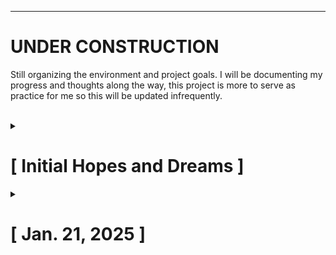 ---

# UNDER CONSTRUCTION
Still organizing the environment and project goals. I will be documenting my progress and thoughts along the way, this project is more to serve as practice for me so this will be updated infrequently.

<br>
<details>
  <summary><h1>[ Initial Hopes and Dreams ]</h1></summary>

This is still under construction as I learn the different methods a webapp can be deployed, I plan on documenting the journey of securing it!

   Once I get more comfortable deploying, I will begin security hardening of all facets of the project along with some penetration testing to simulate attacks. This project is ongoing, with continuous updates to track improvements in security controls over time. Ideally I set up a database that can store user login information, possibly more, anything to get a foundation of authenticated users. I aim to keep a chronological log of milestones/security controls implemented to identify where an unsecure software has gone from baseline, to it's current more secure state.

Here is a rough outline of ideas -> [Rough Project Outline](github_docs/outline.md)

<br>

## Network Infrastructure

This is a rough idea for my project initial unsecure architecture. I would like to represent more as I plan on adding controls that can fit nicely on the chart (like firewalls, IDS/IPS, etc.) but changes to things like code structure (to protect against SQL inject, XSS, etc.) I am unsure where to fit that in documents, but I'll address that once I actually begin modifying the code.

<br>

![Rough Network Idea](github_docs/Inital_RoughDraftDiagram.drawio.png)

</details>

<details>
  <summary><h1>[ Jan. 21, 2025 ]</h1></summary>

  Here is an updated network architecture diagram that is a bit more accurate. I will be switching from mySQL to PostgreSQL for scalibility (and mySQL was not working with my environment initially). I will also be adding nginx for a rerverse proxy, and then gunicorn for the web app hosting with Flask all on one device. I have to learn all of these still in order to deploy them in it's entirety but I still think this foundation will be easier to modify as I implement security features. There are now multiple physical devices at play and will facilitate my lab network.

<br>

![Rough Network Idea v2](github_docs/Inital_RoughDraftDiagram_v2.drawio.png)

</details>
